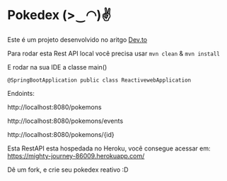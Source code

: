 # Pokedex (>‿◠)✌

Este é um projeto desenvolvido no aritgo [Dev.to](https://dev.to/womakerscode/criando-seu-pokedex-com-spring-webflux-mongodb-deploy-no-heroku-21f5)

Para rodar esta Rest API local você precisa usar
` mvn clean ` & ` mvn install `

E rodar na sua IDE a classe main()

` @SpringBootApplication
public class ReactivewebApplication `

Endoints:

http://localhost:8080/pokemons

http://localhost:8080/pokemons/events

http://localhost:8080/pokemons/{id}

Esta RestAPI esta hospedada no Heroku, você consegue acessar em: https://mighty-journey-86009.herokuapp.com/

Dê um fork, e crie seu pokedex reativo :D
